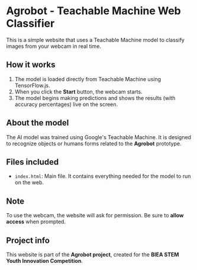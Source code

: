 # Agrobot - Teachable Machine Web Classifier

This is a simple website that uses a Teachable Machine model to classify images from your webcam in real time.

## How it works

1. The model is loaded directly from Teachable Machine using TensorFlow.js.
2. When you click the **Start** button, the webcam starts.
3. The model begins making predictions and shows the results (with accuracy percentages) live on the screen.

## About the model

The AI model was trained using Google's Teachable Machine. It is designed to recognize objects or humans forms related to the **Agrobot** prototype.

## Files included

- `index.html`: Main file. It contains everything needed for the model to run on the web.

## Note

To use the webcam, the website will ask for permission. Be sure to **allow access** when prompted.

## Project info

This website is part of the **Agrobot project**, created for the **BIEA STEM Youth Innovation Competition**.
